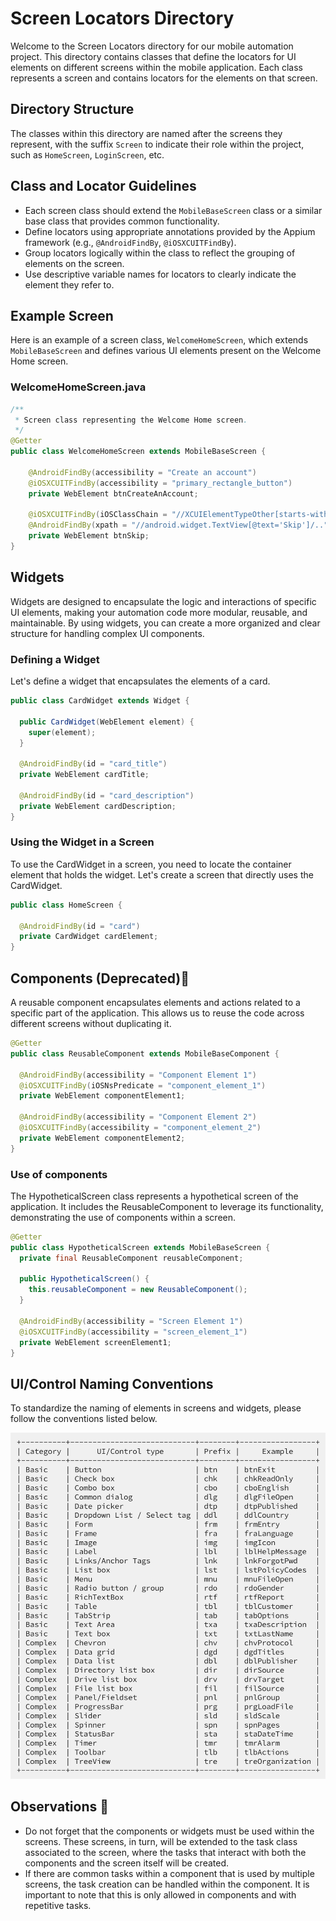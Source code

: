 # Screen Locators Directory

Welcome to the Screen Locators directory for our mobile automation project. This directory contains classes that define the locators for UI elements on different screens within the mobile application. Each class represents a screen and contains locators for the elements on that screen.

## Directory Structure

The classes within this directory are named after the screens they represent, with the suffix `Screen` to indicate their role within the project, such as `HomeScreen`, `LoginScreen`, etc.

## Class and Locator Guidelines

- Each screen class should extend the `MobileBaseScreen` class or a similar base class that provides common functionality.
- Define locators using appropriate annotations provided by the Appium framework (e.g., `@AndroidFindBy`, `@iOSXCUITFindBy`).
- Group locators logically within the class to reflect the grouping of elements on the screen.
- Use descriptive variable names for locators to clearly indicate the element they refer to.

## Example Screen

Here is an example of a screen class, `WelcomeHomeScreen`, which extends `MobileBaseScreen` and defines various UI elements present on the Welcome Home screen.

### WelcomeHomeScreen.java

```java
/**
 * Screen class representing the Welcome Home screen.
 */
@Getter
public class WelcomeHomeScreen extends MobileBaseScreen {

    @AndroidFindBy(accessibility = "Create an account")
    @iOSXCUITFindBy(accessibility = "primary_rectangle_button")
    private WebElement btnCreateAnAccount;

    @iOSXCUITFindBy(iOSClassChain = "//XCUIElementTypeOther[starts-with(@label, 'Skip, button')]")
    @AndroidFindBy(xpath = "//android.widget.TextView[@text='Skip']/..")
    private WebElement btnSkip;
}
```
## Widgets
Widgets are designed to encapsulate the logic and interactions of specific UI elements, making your automation code more modular, reusable, and maintainable. By using widgets, you can create a more organized and clear structure for handling complex UI components.

### Defining a Widget

Let's define a widget that encapsulates the elements of a card.

```java
public class CardWidget extends Widget {

  public CardWidget(WebElement element) {
    super(element);
  }

  @AndroidFindBy(id = "card_title")
  private WebElement cardTitle;

  @AndroidFindBy(id = "card_description")
  private WebElement cardDescription;
}
```
### Using the Widget in a Screen
To use the CardWidget in a screen, you need to locate the container element that holds the widget. Let's create a screen that directly uses the CardWidget.
```java
public class HomeScreen {

  @AndroidFindBy(id = "card")
  private CardWidget cardElement;
}
```

## Components (Deprecated)🚨
A reusable component encapsulates elements and actions related to a specific part of the application. This allows us to reuse the code across different screens without duplicating it.

```java
@Getter
public class ReusableComponent extends MobileBaseComponent {

  @AndroidFindBy(accessibility = "Component Element 1")
  @iOSXCUITFindBy(iOSNsPredicate = "component_element_1")
  private WebElement componentElement1;

  @AndroidFindBy(accessibility = "Component Element 2")
  @iOSXCUITFindBy(accessibility = "component_element_2")
  private WebElement componentElement2;
}
```
### Use of components
The HypotheticalScreen class represents a hypothetical screen of the application. It includes the ReusableComponent to leverage its functionality, demonstrating the use of components within a screen.

```java
@Getter
public class HypotheticalScreen extends MobileBaseScreen {
  private final ReusableComponent reusableComponent;

  public HypotheticalScreen() {
    this.reusableComponent = new ReusableComponent();
  }

  @AndroidFindBy(accessibility = "Screen Element 1")
  @iOSXCUITFindBy(accessibility = "screen_element_1")
  private WebElement screenElement1;
}
```

## UI/Control Naming Conventions

To standardize the naming of elements in screens and widgets, please follow the conventions listed below.

![Naming Conventions](../../../../../../../../../../../resources/namingConventions.png)


## Observations 🚨

- Do not forget that the components or widgets must be used within the screens. These screens, in turn, will be extended to the task class associated to the screen, where the tasks that interact with both the components and the screen itself will be created.
- If there are common tasks within a component that is used by multiple screens, the task creation can be handled within the component. It is important to note that this is only allowed in components and with repetitive tasks.